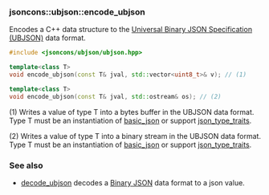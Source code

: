 ### jsoncons::ubjson::encode_ubjson

Encodes a C++ data structure to the [Universal Binary JSON Specification (UBJSON)](http://ubjsonspec.org/) data format.

```c++
#include <jsoncons/ubjson/ubjson.hpp>

template<class T>
void encode_ubjson(const T& jval, std::vector<uint8_t>& v); // (1)

template<class T>
void encode_ubjson(const T& jval, std::ostream& os); // (2)
```

(1) Writes a value of type T into a bytes buffer in the UBJSON data format. Type T must be an instantiation of [basic_json](../basic_json.md) 
or support [json_type_traits](../json_type_traits.md). 

(2) Writes a value of type T into a binary stream in the UBJSON data format. Type T must be an instantiation of [basic_json](../basic_json.md) 
or support [json_type_traits](../json_type_traits.md). 

### See also

- [decode_ubjson](decode_ubjson) decodes a [Binary JSON](http://ubjsonspec.org/) data format to a json value.

